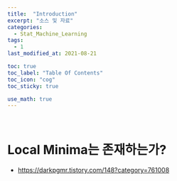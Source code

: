 ```yaml
---
title:  "Introduction"
excerpt: "소스 및 자료"
categories:
  - Stat_Machine_Learning
tags:
  - 1
last_modified_at: 2021-08-21

toc: true
toc_label: "Table Of Contents"
toc_icon: "cog"
toc_sticky: true

use_math: true
---
```


<br>

# Local Minima는 존재하는가?

- https://darkpgmr.tistory.com/148?category=761008

